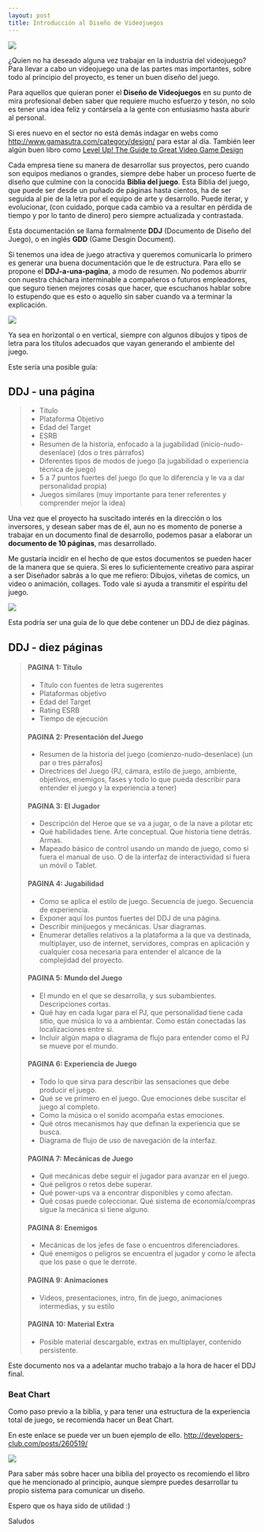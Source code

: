 ```yaml
---
layout: post
title: Introducción al Diseño de Videojuegos
---
```

 
![](http://www.dreaming-arts.com/da-content/uploads/2015/02/game-designer.png)
 
¿Quien no ha deseado alguna vez trabajar en la industria del videojuego?
Para llevar a cabo un videojuego una de las partes mas importantes, sobre todo
al principio del proyecto, es tener un buen diseño del juego.

Para aquellos que quieran poner el **Diseño de Videojuegos** en su punto de mira 
profesional deben saber que requiere mucho esfuerzo y tesón, no solo es 
tener una idea feliz y contársela a la gente con entusiasmo hasta aburir al personal.

Si eres nuevo en el sector no está demás indagar en webs como <http://www.gamasutra.com/category/design/>
para estar al día. También leer algún buen libro como [Level Up! The Guide to Great Video Game 
Design](http://eu.wiley.com/WileyCDA/WileyTitle/productCd-1118877195.html)

Cada empresa tiene su manera de desarrollar sus proyectos, pero cuando son equipos medianos o grandes,
siempre debe haber un proceso fuerte de diseño que culmine con la conocida **Biblia del juego**.
Esta Biblia del juego, que puede ser desde un puñado de páginas hasta cientos, ha de ser seguida 
al pie de la letra por el equipo de arte y desarrollo. Puede iterar, y evolucionar, (con cuidado, porque cada 
cambio va a resultar en pérdida de tiempo y por lo tanto de dinero) pero siempre actualizada
y contrastada.

Esta documentación se llama formalmente **DDJ** (Documento de Diseño del Juego), 
o en inglés **GDD** (Game Desgin Document).

Si tenemos una idea de juego atractiva y queremos comunicarla lo primero es generar una buena documentación 
que le de estructura. Para ello se propone el **DDJ-a-una-pagina**, a modo de resumen. No podemos aburrir con nuestra cháchara interminable
a compañeros o futuros empleadores, que seguro tienen mejores cosas que hacer, que escuchanos hablar 
sobre lo estupendo que es esto o aquello sin saber cuando va a terminar la explicación.

![](https://store-images.s-microsoft.com/image/apps.15135.9007199266371183.840ef483-9aaf-4d15-90c1-6ba6268dd2c9.6bdb4f9a-61e4-4f00-abb2-4ac532c4fba8?w=471&h=265&q=60)

Ya sea en horizontal o en vertical, siempre con algunos dibujos y 
tipos de letra para los títulos adecuados que vayan generando el ambiente del juego.

Este sería una posible guía:


## DDJ - una página
>- Título
>- Plataforma Objetivo
>- Edad del Target
>- ESRB
>- Resumen de la historia, enfocado a la jugabilidad (inicio-nudo-desenlace) (dos o tres párrafos)
>- Diferentes tipos de modos de juego (la jugabilidad o experiencia técnica de juego)
>- 5 a 7 puntos fuertes del juego (lo que lo diferencia y le va a dar personalidad propia)
>- Juegos similares (muy importante para tener referentes y comprender mejor la idea)


Una vez que el proyecto ha suscitado interés en la dirección o los inversores, y desean saber mas
de él, aun no es momento de ponerse a trabajar en un documento final de desarrollo, podemos pasar 
a elaborar un **documento de 10 páginas**, mas desarrollado.

Me gustaría incidir en el hecho de que estos documentos se pueden hacer de la manera que se quiera. 
Si eres lo suficientemente creativo para aspirar a ser Diseñador sabrás a lo que me refiero: Dibujos, 
viñetas de comics, un video o animación, collages. Todo vale si ayuda a transmitir el espíritu del juego.

![](https://s-media-cache-ak0.pinimg.com/736x/d7/61/38/d76138de84a31689daaa36be8df56fbd--game-character-design-main-character.jpg)

Esta podría ser una guía de lo que debe contener un DDJ de diez páginas.


## DDJ - diez páginas
> #### PAGINA 1: Título
>-	Título con fuentes de letra sugerentes
>-	Plataformas objetivo
>-	Edad del Target
>-	Rating ESRB
>-	Tiempo de ejecución
> #### PAGINA 2: Presentación del Juego
>-	Resumen de la historia del juego (comienzo-nudo-desenlace) (un par o tres párrafos)
>-	Directrices del Juego (PJ, cámara, estilo de juego, ambiente, objetivos, enemigos, fases y todo lo que pueda describir para entender el juego y la experiencia a tener) 
> #### PAGINA 3: El Jugador
>-	Descripción del Heroe que se va a jugar, o de la nave a pilotar etc
>-	Qué habilidades tiene. Arte conceptual. Que historia tiene detrás. Armas.
>-	Mapeado básico de control usando un mando de juego, como si fuera el manual de uso. O de la interfaz de interactividad si fuera un móvil o Tablet.
> #### PAGINA 4: Jugabilidad
>-	Como se aplica el estilo de juego. Secuencia de juego. Secuencia de experiencia.
>-	Exponer aquí los puntos fuertes del DDJ de una página.
>-	Describir minijuegos y mecánicas. Usar diagramas. 
>-	Enumerar detalles relativos a la plataforma a la que va destinada, multiplayer, uso de internet, servidores, compras en aplicación y cualquier cosa necesaria para entender el alcance de la complejidad del proyecto.
> #### PAGINA 5: Mundo del Juego
>-	El mundo en el que se desarrolla, y sus subambientes. Descripciones cortas.
>-	Qué hay en cada lugar para el PJ, que personalidad tiene cada sitio, que música lo va a ambientar. Como están conectadas las localizaciones entre si.
>-	Incluir algún mapa o diagrama de flujo para entender como el PJ se mueve por el mundo.
> #### PAGINA 6: Experiencia de Juego
>-	Todo lo que sirva para describir las sensaciones que debe producir el juego.
>-	Qué se ve primero en el juego. Que emociones debe suscitar el juego al completo.
>-	Como la música o el sonido acompaña estas emociones.
>-	Qué otros mecanismos hay que definan la experiencia que se busca.
>-	Diagrama de flujo de uso de navegación de la interfaz.
> #### PAGINA 7: Mecánicas de Juego
>-	Qué mecánicas debe seguir el jugador para avanzar en el juego.
>-	Qué peligros o retos debe superar.
>-	Qué power-ups va a encontrar disponibles y como afectan.
>-	Qué cosas puede coleccionar. Qué sistema de economía/compras sigue la mecánica si tiene alguno.
> #### PAGINA 8: Enemigos
>-	Mecánicas de los jefes de fase o encuentros diferenciadores.
>-	Qué enemigos o peligros se encuentra el jugador y como le afecta que los pase o que le derrote.
> #### PAGINA 9: Animaciones
>-	Videos, presentaciones, intro, fin de juego, animaciones intermedias, y su estilo
> #### PAGINA 10: Material Extra
>-	Posible material descargable, extras en multiplayer, contenido persistente.



Este documento nos va a adelantar mucho trabajo a la hora de hacer el DDJ final. 

### Beat Chart

Como paso previo a la biblia,
 y para tener una estructura de la experiencia total de juego, se recomienda hacer un Beat Chart.
 
En este enlace se puede ver un buen ejemplo de ello.
http://developers-club.com/posts/260519/

![](https://hsto.org/files/c24/2dd/e22/c242dde22f0349dabae63bc2e8a430ee.png)

Para saber más sobre hacer una biblia del proyecto os recomiendo el libro que he mencionado 
al principio, aunque siempre puedes desarrollar tu propio sistema para comunicar un diseño.


Espero que os haya sido de utilidad :)

Saludos
 





